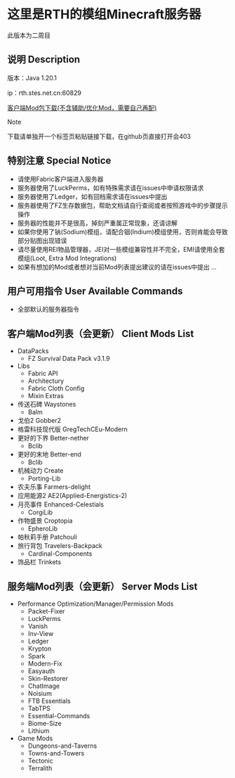 # 这里是RTH的模组Minecraft服务器

此版本为二周目

## **说明** Description

版本：Java 1.20.1

ip：rth.stes.net.cn:60829

[客户端Mod包下载(不含辅助/优化Mod，需要自己再配)](https://raintoneh.stehp.cn/Mods-NGPlus.zip)

> [!NOTE]
> 下载请单独开一个标签页粘贴链接下载，在github页直接打开会403

## **特别注意** Special Notice

- 请使用Fabric客户端进入服务器
- 服务器使用了LuckPerms，如有特殊需求请在issues中申请权限请求
- 服务器使用了Ledger，如有回档需求请在issues中提出
- 服务器使用了FZ生存数据包，帮助文档请自行查阅或者按照游戏中的步骤提示操作
- 服务器的性能并不是很高，掉刻严重属正常现象，还请谅解
- 如果你使用了钠(Sodium)模组，请配合铟(Indium)模组使用，否则肯能会导致部分贴图出现错误
- 请尽量使用REI物品管理器，JEI对一些模组兼容性并不完全，EMI请使用全套模组(Loot, Extra Mod Integrations)
- 如果有想加的Mod或者想对当前Mod列表提出建议的请在issues中提出
...

## **用户可用指令** User Available Commands

- 全部默认的服务器指令

## **客户端Mod列表（会更新）** Client Mods List

- DataPacks
  - FZ Survival Data Pack v3.1.9
- Libs
  - Fabric API
  - Architectury
  - Fabric Cloth Config
  - Mixin Extras
- 传送石碑 Waystones
  - Balm
- 戈伯2 Gobber2
- 格雷科技现代版 GregTechCEu-Modern
- 更好的下界 Better-nether
  - Bclib
- 更好的末地 Better-end
  - Bclib
- 机械动力 Create
  - Porting-Lib
- 农夫乐事 Farmers-delight
- 应用能源2 AE2(Applied-Energistics-2)
- 月亮事件 Enhanced-Celestials
  - CorgiLib
- 作物盛景 Croptopia
  - EpheroLib
- 帕秋莉手册 Patchouli
- 旅行背包 Travelers-Backpack
  - Cardinal-Components
- 饰品栏 Trinkets

## **服务端Mod列表（会更新）** Server Mods List

- Performance Optimization/Manager/Permission Mods
  - Packet-Fixer
  - LuckPerms
  - Vanish
  - Inv-View
  - Ledger
  - Krypton
  - Spark
  - Modern-Fix
  - Easyauth
  - Skin-Restorer
  - ChatImage
  - Noisium
  - FTB Essentials
  - TabTPS
  - Essential-Commands
  - Biome-Size
  - Lithium
- Game Mods
  - Dungeons-and-Taverns
  - Towns-and-Towers
  - Tectonic
  - Terralith

